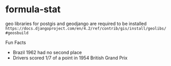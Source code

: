 # formula-stat

geo libraries for postgis and geodjango are required to be installed
`https://docs.djangoproject.com/en/4.2/ref/contrib/gis/install/geolibs/#geosbuild`

Fun Facts
- Brazil 1962 had no second place
- Drivers scored 1/7 of a point in 1954 British Grand Prix